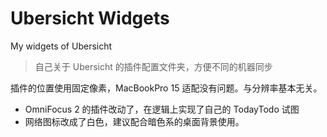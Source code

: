 # Ubersicht Widgets
My widgets of Ubersicht 

> 自己关于 Ubersicht 的插件配置文件夹，方便不同的机器同步

插件的位置使用固定像素，MacBookPro 15 适配没有问题。与分辨率基本无关。

- OmniFocus 2 的插件改动了，在逻辑上实现了自己的 TodayTodo 试图
- 网络图标改成了白色，建议配合暗色系的桌面背景使用。
